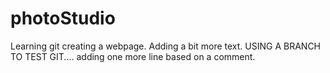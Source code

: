 # photoStudio
Learning git creating a webpage.
Adding a bit more text.
USING A BRANCH TO TEST GIT....
adding one more line based on a comment.
